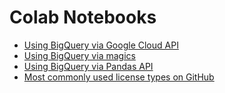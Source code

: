 # Colab Notebooks
- [Using BigQuery via Google Cloud API](https://github.com/connected-bsamadi/colab-notebooks/blob/master/Using_BigQuery_with_Cloud_API.ipynb)
- [Using BigQuery via magics](https://github.com/connected-bsamadi/colab-notebooks/blob/master/Using_BigQuery_via_magics.ipynb)
- [Using BigQuery via Pandas API](https://github.com/connected-bsamadi/colab-notebooks/blob/master/Using_BigQuery_with_Pandas_API.ipynb)
- [Most commonly used license types on GitHub](https://github.com/connected-bsamadi/colab-notebooks/blob/master/Most_Commonly_Used_License_Types_on_GitHub.ipynb)
